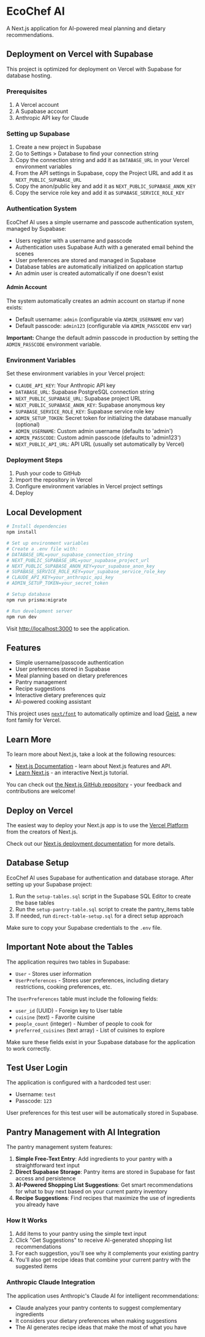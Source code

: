 # EcoChef AI

A Next.js application for AI-powered meal planning and dietary recommendations.

## Deployment on Vercel with Supabase

This project is optimized for deployment on Vercel with Supabase for database hosting.

### Prerequisites

1. A Vercel account
2. A Supabase account
3. Anthropic API key for Claude

### Setting up Supabase

1. Create a new project in Supabase
2. Go to Settings > Database to find your connection string
3. Copy the connection string and add it as `DATABASE_URL` in your Vercel environment variables
4. From the API settings in Supabase, copy the Project URL and add it as `NEXT_PUBLIC_SUPABASE_URL`
5. Copy the anon/public key and add it as `NEXT_PUBLIC_SUPABASE_ANON_KEY`
6. Copy the service role key and add it as `SUPABASE_SERVICE_ROLE_KEY`

### Authentication System

EcoChef AI uses a simple username and passcode authentication system, managed by Supabase:

- Users register with a username and passcode
- Authentication uses Supabase Auth with a generated email behind the scenes
- User preferences are stored and managed in Supabase
- Database tables are automatically initialized on application startup
- An admin user is created automatically if one doesn't exist

#### Admin Account

The system automatically creates an admin account on startup if none exists:
- Default username: `admin` (configurable via `ADMIN_USERNAME` env var)
- Default passcode: `admin123` (configurable via `ADMIN_PASSCODE` env var)

**Important:** Change the default admin passcode in production by setting the `ADMIN_PASSCODE` environment variable.

### Environment Variables

Set these environment variables in your Vercel project:

- `CLAUDE_API_KEY`: Your Anthropic API key
- `DATABASE_URL`: Supabase PostgreSQL connection string
- `NEXT_PUBLIC_SUPABASE_URL`: Supabase project URL
- `NEXT_PUBLIC_SUPABASE_ANON_KEY`: Supabase anonymous key
- `SUPABASE_SERVICE_ROLE_KEY`: Supabase service role key
- `ADMIN_SETUP_TOKEN`: Secret token for initializing the database manually (optional)
- `ADMIN_USERNAME`: Custom admin username (defaults to 'admin')
- `ADMIN_PASSCODE`: Custom admin passcode (defaults to 'admin123')
- `NEXT_PUBLIC_API_URL`: API URL (usually set automatically by Vercel)

### Deployment Steps

1. Push your code to GitHub
2. Import the repository in Vercel
3. Configure environment variables in Vercel project settings
4. Deploy

## Local Development

```bash
# Install dependencies
npm install

# Set up environment variables
# Create a .env file with:
# DATABASE_URL=your_supabase_connection_string
# NEXT_PUBLIC_SUPABASE_URL=your_supabase_project_url
# NEXT_PUBLIC_SUPABASE_ANON_KEY=your_supabase_anon_key
# SUPABASE_SERVICE_ROLE_KEY=your_supabase_service_role_key
# CLAUDE_API_KEY=your_anthropic_api_key
# ADMIN_SETUP_TOKEN=your_secret_token

# Setup database
npm run prisma:migrate

# Run development server
npm run dev
```

Visit [http://localhost:3000](http://localhost:3000) to see the application.

## Features

- Simple username/passcode authentication
- User preferences stored in Supabase
- Meal planning based on dietary preferences
- Pantry management
- Recipe suggestions
- Interactive dietary preferences quiz
- AI-powered cooking assistant

This project uses [`next/font`](https://nextjs.org/docs/app/building-your-application/optimizing/fonts) to automatically optimize and load [Geist](https://vercel.com/font), a new font family for Vercel.

## Learn More

To learn more about Next.js, take a look at the following resources:

- [Next.js Documentation](https://nextjs.org/docs) - learn about Next.js features and API.
- [Learn Next.js](https://nextjs.org/learn) - an interactive Next.js tutorial.

You can check out [the Next.js GitHub repository](https://github.com/vercel/next.js) - your feedback and contributions are welcome!

## Deploy on Vercel

The easiest way to deploy your Next.js app is to use the [Vercel Platform](https://vercel.com/new?utm_medium=default-template&filter=next.js&utm_source=create-next-app&utm_campaign=create-next-app-readme) from the creators of Next.js.

Check out our [Next.js deployment documentation](https://nextjs.org/docs/app/building-your-application/deploying) for more details.

## Database Setup

EcoChef AI uses Supabase for authentication and database storage. After setting up your Supabase project:

1. Run the `setup-tables.sql` script in the Supabase SQL Editor to create the base tables
2. Run the `setup-pantry-table.sql` script to create the pantry_items table
3. If needed, run `direct-table-setup.sql` for a direct setup approach

Make sure to copy your Supabase credentials to the `.env` file.

## Important Note about the Tables

The application requires two tables in Supabase:
- `User` - Stores user information
- `UserPreferences` - Stores user preferences, including dietary restrictions, cooking preferences, etc.

The `UserPreferences` table must include the following fields:
- `user_id` (UUID) - Foreign key to User table
- `cuisine` (text) - Favorite cuisine
- `people_count` (integer) - Number of people to cook for
- `preferred_cuisines` (text array) - List of cuisines to explore

Make sure these fields exist in your Supabase database for the application to work correctly.

## Test User Login

The application is configured with a hardcoded test user:
- Username: `test`
- Passcode: `123`

User preferences for this test user will be automatically stored in Supabase.

## Pantry Management with AI Integration

The pantry management system features:

1. **Simple Free-Text Entry**: Add ingredients to your pantry with a straightforward text input
2. **Direct Supabase Storage**: Pantry items are stored in Supabase for fast access and persistence
3. **AI-Powered Shopping List Suggestions**: Get smart recommendations for what to buy next based on your current pantry inventory
4. **Recipe Suggestions**: Find recipes that maximize the use of ingredients you already have

### How It Works

1. Add items to your pantry using the simple text input
2. Click "Get Suggestions" to receive AI-generated shopping list recommendations
3. For each suggestion, you'll see why it complements your existing pantry
4. You'll also get recipe ideas that combine your current pantry with the suggested items

### Anthropic Claude Integration

The application uses Anthropic's Claude AI for intelligent recommendations:
- Claude analyzes your pantry contents to suggest complementary ingredients
- It considers your dietary preferences when making suggestions
- The AI generates recipe ideas that make the most of what you have

